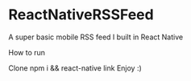 # ReactNativeRSSFeed
A super basic mobile RSS feed I built in React Native

How to run

Clone
npm i && react-native link
Enjoy :)

